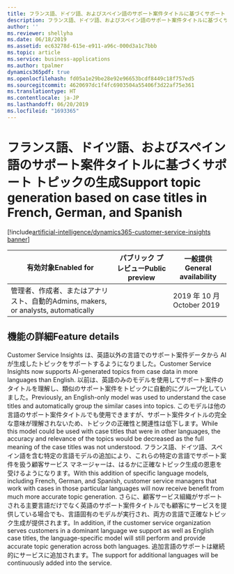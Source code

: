 ```yaml
---
title: フランス語、ドイツ語、およびスペイン語のサポート案件タイトルに基づくサポート トピックの生成
description: フランス語、ドイツ語、およびスペイン語のサポート案件タイトルに基づくサポート トピックの生成
author: ''
ms.reviewer: shellyha
ms.date: 06/18/2019
ms.assetid: ec63278d-615e-e911-a96c-000d3a1c7bbb
ms.topic: article
ms.service: business-applications
ms.author: tpalmer
dynamics365pdf: true
ms.openlocfilehash: fd05a1e29be28e92e96653bcdf8449c18f757ed5
ms.sourcegitcommit: 4620697dc1f4fc6903504a55406f3d22af75e361
ms.translationtype: HT
ms.contentlocale: ja-JP
ms.lasthandoff: 06/20/2019
ms.locfileid: "1693365"
---
```

# <a name="support-topic-generation-based-on-case-titles-in-french-german-and-spanish"></a><span data-ttu-id="4bc1f-103">フランス語、ドイツ語、およびスペイン語のサポート案件タイトルに基づくサポート トピックの生成</span><span class="sxs-lookup"><span data-stu-id="4bc1f-103">Support topic generation based on case titles in French, German, and Spanish</span></span>
[!include[artificial-intelligence/dynamics365-customer-service-insights banner](../includes/artificial-intelligence/dynamics365-customer-service-insights.md)]

| <span data-ttu-id="4bc1f-104">有効対象</span><span class="sxs-lookup"><span data-stu-id="4bc1f-104">Enabled for</span></span>    |  <span data-ttu-id="4bc1f-105">パブリック プレビュー</span><span class="sxs-lookup"><span data-stu-id="4bc1f-105">Public preview</span></span> | <span data-ttu-id="4bc1f-106">一般提供</span><span class="sxs-lookup"><span data-stu-id="4bc1f-106">General availability</span></span> | 
| ---------- | ---------- |---------- |
|<span data-ttu-id="4bc1f-107">管理者、作成者、またはアナリスト、自動的</span><span class="sxs-lookup"><span data-stu-id="4bc1f-107">Admins, makers, or analysts, automatically</span></span>|| <span data-ttu-id="4bc1f-108">2019 年 10 月</span><span class="sxs-lookup"><span data-stu-id="4bc1f-108">October 2019</span></span>|






## <a name="feature-details"></a><span data-ttu-id="4bc1f-109">機能の詳細</span><span class="sxs-lookup"><span data-stu-id="4bc1f-109">Feature details</span></span>
<!--feature detail start -->
<span data-ttu-id="4bc1f-110">Customer Service Insights は、英語以外の言語でのサポート案件データから AI が生成したトピックをサポートするようになりました。</span><span class="sxs-lookup"><span data-stu-id="4bc1f-110">Customer Service Insights now supports AI-generated topics from case data in more languages than English.</span></span> <span data-ttu-id="4bc1f-111">以前は、英語のみのモデルを使用してサポート案件のタイトルを理解し、類似のサポート案件をトピックに自動的にグループ化していました。</span><span class="sxs-lookup"><span data-stu-id="4bc1f-111">Previously, an English-only model was used to understand the case titles and automatically group the similar cases into topics.</span></span> <span data-ttu-id="4bc1f-112">このモデルは他の言語のサポート案件タイトルでも使用できますが、サポート案件タイトルの完全な意味が理解されないため、トピックの正確性と関連性は低下します。</span><span class="sxs-lookup"><span data-stu-id="4bc1f-112">While this model could be used with case titles that were in other languages, the accuracy and relevance of the topics would be decreased as the full meaning of the case titles was not understood.</span></span> <span data-ttu-id="4bc1f-113">フランス語、ドイツ語、スペイン語を含む特定の言語モデルの追加により、これらの特定の言語でサポート案件を扱う顧客サービス マネージャーは、はるかに正確なトピック生成の恩恵を受けるようになります。</span><span class="sxs-lookup"><span data-stu-id="4bc1f-113">With this addition of specific language models, including French, German, and Spanish, customer service managers that work with cases in those particular languages will now receive benefit from much more accurate topic generation.</span></span> <span data-ttu-id="4bc1f-114">さらに、顧客サービス組織がサポートされる主要言語だけでなく英語のサポート案件タイトルでも顧客にサービスを提供している場合でも、言語固有のモデルが実行され、両方の言語で正確なトピック生成が提供されます。</span><span class="sxs-lookup"><span data-stu-id="4bc1f-114">In addition, if the customer service organization serves customers in a dominant language we support as well as English case titles, the language-specific model will still perform and provide accurate topic generation across both languages.</span></span> <span data-ttu-id="4bc1f-115">追加言語のサポートは継続的にサービスに追加されます。</span><span class="sxs-lookup"><span data-stu-id="4bc1f-115">The support for additional languages will be continuously added into the service.</span></span>
<!--feature detail end -->










